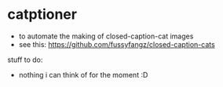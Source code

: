 # catptioner
- to automate the making of closed-caption-cat images
- see this: https://github.com/fussyfangz/closed-caption-cats

stuff to do:
- nothing i can think of for the moment :D
